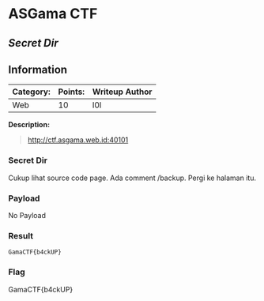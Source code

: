 # __ASGama CTF__ 
## _Secret Dir_

## Information
**Category:** | **Points:** | **Writeup Author**
--- | --- | ---
Web | 10 | l0l

**Description:** 

> http://ctf.asgama.web.id:40101


### Secret Dir
Cukup lihat source code page. Ada comment /backup. Pergi ke halaman itu.


### Payload
No Payload

### Result
```
GamaCTF{b4ckUP} 
```

### Flag
GamaCTF{b4ckUP} 
